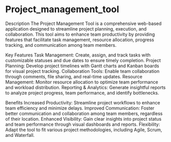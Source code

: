# Project_management_tool
Description
The Project Management Tool is a comprehensive web-based application designed to streamline project planning, execution, and collaboration. This tool aims to enhance team productivity by providing features that facilitate task management, resource allocation, progress tracking, and communication among team members.

Key Features
Task Management: Create, assign, and track tasks with customizable statuses and due dates to ensure timely completion.
Project Planning: Develop project timelines with Gantt charts and Kanban boards for visual project tracking.
Collaboration Tools: Enable team collaboration through comments, file sharing, and real-time updates.
Resource Management: Monitor resource allocation to optimize team performance and workload distribution.
Reporting & Analytics: Generate insightful reports to analyze project progress, team performance, and identify bottlenecks.

Benefits
Increased Productivity: Streamline project workflows to enhance team efficiency and minimize delays.
Improved Communication: Foster better communication and collaboration among team members, regardless of their location.
Enhanced Visibility: Gain clear insights into project status and team performance through visual dashboards and reports.
Flexibility: Adapt the tool to fit various project methodologies, including Agile, Scrum, and Waterfall.
